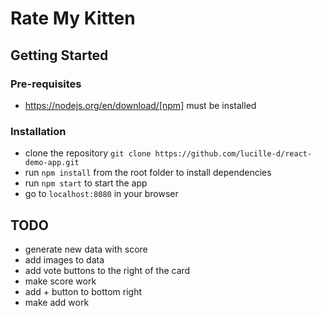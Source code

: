 # Rate My Kitten

## Getting Started
### Pre-requisites
- https://nodejs.org/en/download/[npm] must be installed

### Installation
- clone the repository `git clone https://github.com/lucille-d/react-demo-app.git`
- run `npm install` from the root folder to install dependencies
- run `npm start` to start the app
- go to `localhost:8080` in your browser

## TODO
- generate new data with score
- add images to data
- add vote buttons to the right of the card
- make score work
- add + button to bottom right
- make add work
